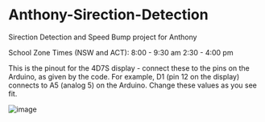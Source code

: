 # Anthony-Sirection-Detection
Sirection Detection and Speed Bump project for Anthony

School Zone Times (NSW and ACT):
8:00 - 9:30 am
2:30 - 4:00 pm

This is the pinout for the 4D7S display - connect these to the pins on the Arduino, as given by the code. For example, D1 (pin 12 on the display) connects to A5 (analog 5) on the Arduino. Change these values as you see fit. 

![image](https://user-images.githubusercontent.com/51938999/177345073-ad9a8a67-e060-4d38-93a6-f228e29181b3.png)
